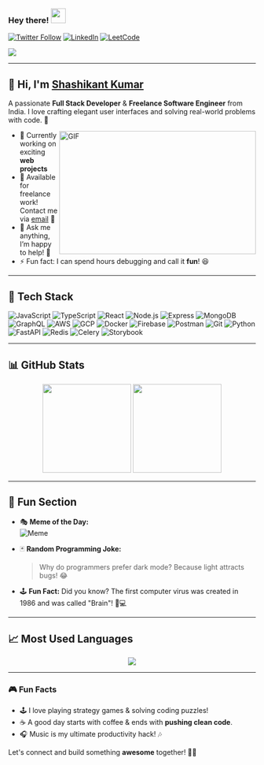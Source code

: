### Hey there! <img src="https://media.giphy.com/media/hvRJCLFzcasrR4ia7z/giphy.gif" width="30px">

[![Twitter Follow](https://img.shields.io/twitter/follow/Shashik88093?style=social)](https://twitter.com/Shashik88093)
[![LinkedIn](https://img.shields.io/badge/LinkedIn-Connect-blue?logo=linkedin)](https://www.linkedin.com/in/shashikant-kumar-655433155/)
[![LeetCode](https://img.shields.io/badge/LeetCode-Profile-orange?logo=leetcode)](https://leetcode.com/shashi94goswami/)

![](https://komarev.com/ghpvc/?username=shashikant88093&color=brightgreen)

---

## 👋 Hi, I'm [Shashikant Kumar](https://shashikant88093.github.io/resume/)
A passionate **Full Stack Developer** & **Freelance Software Engineer** from India. I love crafting elegant user interfaces and solving real-world problems with code. 🚀

<img align="right" alt="GIF" src="https://github.com/shashikant88093/shashikant88093/blob/main/code.gif" width="400" height="250" />

- 🔭 Currently working on exciting **web projects**
- 💼 Available for freelance work! Contact me via [email](mailto:shashikantMyWork2021@gmail.com) 📩
- 💬 Ask me anything, I’m happy to help! 🤝
- ⚡ Fun fact: I can spend hours debugging and call it **fun**! 😆

---

## 🚀 Tech Stack

![JavaScript](https://img.shields.io/badge/-JavaScript-F7DF1E?logo=javascript&logoColor=black&style=flat-square)
![TypeScript](https://img.shields.io/badge/-TypeScript-3178C6?logo=typescript&logoColor=white&style=flat-square)
![React](https://img.shields.io/badge/-React-61DAFB?logo=react&logoColor=black&style=flat-square)
![Node.js](https://img.shields.io/badge/-Node.js-339933?logo=node.js&logoColor=white&style=flat-square)
![Express](https://img.shields.io/badge/-Express-000000?logo=express&logoColor=white&style=flat-square)
![MongoDB](https://img.shields.io/badge/-MongoDB-47A248?logo=mongodb&logoColor=white&style=flat-square)
![GraphQL](https://img.shields.io/badge/-GraphQL-E10098?logo=graphql&logoColor=white&style=flat-square)
![AWS](https://img.shields.io/badge/-AWS-232F3E?logo=amazon-aws&logoColor=white&style=flat-square)
![GCP](https://img.shields.io/badge/-GCP-4285F4?logo=google-cloud&logoColor=white&style=flat-square)
![Docker](https://img.shields.io/badge/-Docker-2496ED?logo=docker&logoColor=white&style=flat-square)
![Firebase](https://img.shields.io/badge/-Firebase-FFCA28?logo=firebase&logoColor=black&style=flat-square)
![Postman](https://img.shields.io/badge/-Postman-FF6C37?logo=postman&logoColor=white&style=flat-square)
![Git](https://img.shields.io/badge/-Git-F05032?logo=git&logoColor=white&style=flat-square)
![Python](https://img.shields.io/badge/-Python-3776AB?logo=python&logoColor=white&style=flat-square)
![FastAPI](https://img.shields.io/badge/-FastAPI-009688?logo=fastapi&logoColor=white&style=flat-square)
![Redis](https://img.shields.io/badge/-Redis-DC382D?logo=redis&logoColor=white&style=flat-square)
![Celery](https://img.shields.io/badge/-Celery-37814A?logo=celery&logoColor=white&style=flat-square)
![Storybook](https://img.shields.io/badge/-Storybook-FF4785?logo=storybook&logoColor=white&style=flat-square)

---

## 📊 GitHub Stats

<div align="center">
  <img height="180em" src="https://github-readme-stats.vercel.app/api?username=shashikant88093&show_icons=true&theme=radical&count_private=true" />
  <img height="180em" src="https://github-readme-streak-stats.herokuapp.com/?user=shashikant88093&theme=radical" />
</div>

---

## 🎉 Fun Section

- 🎭 **Meme of the Day:**  
  ![Meme](https://i.imgflip.com/5y3v3b.jpg)

- 🃏 **Random Programming Joke:**  
  > Why do programmers prefer dark mode? Because light attracts bugs! 😂

- 🕹️ **Fun Fact:** Did you know? The first computer virus was created in 1986 and was called "Brain"! 🧠💻

---

## 📈 Most Used Languages

<div align="center">
  <img src="https://github-readme-stats.vercel.app/api/top-langs/?username=shashikant88093&langs_count=8&layout=compact&theme=nightowl" />
</div>

---

### 🎮 Fun Facts

- 🕹️ I love playing strategy games & solving coding puzzles!
- ☕ A good day starts with coffee & ends with **pushing clean code**.
- 🎧 Music is my ultimate productivity hack! 🎶

Let's connect and build something **awesome** together! 🚀🔥

